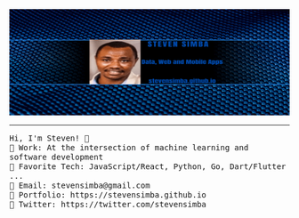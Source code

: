<img src="https://raw.githubusercontent.com/stevensimba/stevensimba/main/simba-banner.png"/>
 <hr></hr>
<p align="left">
  <samp>
    Hi, I'm Steven! 👋 <br>
    🏰 Work: At the intersection of machine learning and software development  <br>
    🗼 Favorite Tech: JavaScript/React, Python, Go, Dart/Flutter ... <br>
    🔔	Email: stevensimba@gmail.com <br>
    🎺 Portfolio: https://stevensimba.github.io <br>
    🎪 Twitter: https://twitter.com/stevensimba <br>
  </samp>
</p>
